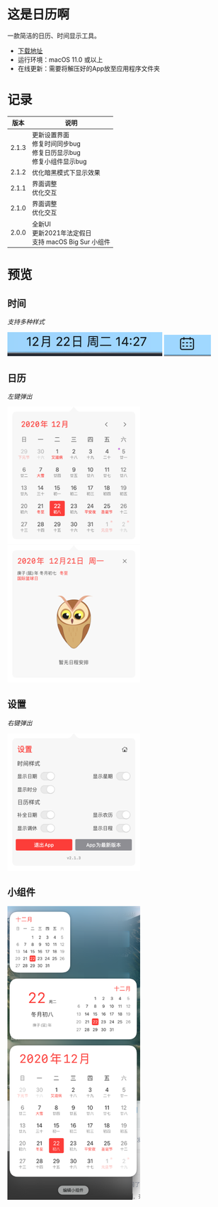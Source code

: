 # 这是日历啊
一款简洁的日历、时间显示工具。
- [下载地址](https://github.com/ZzzM/LunarCalendar/releases/download/2.1.3/calendar.zip)
- 运行环境：macOS 11.0 或以上
- 在线更新：需要将解压好的App放至应用程序文件夹

# 记录
| 版本 |  说明 |
| ----  | ---- |
| 2.1.3 | 更新设置界面<br>修复时间同步bug<br>修复日历显示bug<br>修复小组件显示bug<br> |
| 2.1.2 | 优化暗黑模式下显示效果 |
| 2.1.1 | 界面调整<br>优化交互 |
| 2.1.0 | 界面调整<br>优化交互|
| 2.0.0 | 全新UI<br>更新2021年法定假日<br>支持 macOS Big Sur 小组件|


# 预览

## 时间
*支持多种样式*

<img src="previews/menu1.png">
<img src="previews/menu2.png">


## 日历
*左键弹出*

<img src="previews/calendar1.png" height=309, width=300><img src="previews/calendar2.png" height=309, width=300>

## 设置
*右键弹出*

<img src="previews/settings.png" height=309, width=300>


## 小组件
<img src="previews/widget.png" height=661, width=300>
